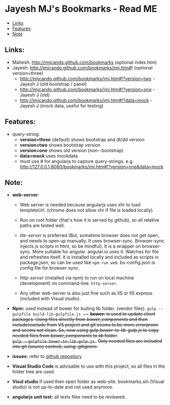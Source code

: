 # Jayesh MJ's Bookmarks - Read ME
  - [Links](#links)
  - [Features](#features)
  - [Note](#note)

## Links:
- Mahesh: http://jmjcando.github.com/bookmarks (optional index.htm)
- Jayesh: http://jmjcando.github.com/bookmarks/jmj.htm#! (optional version=three)
  - http://jmjcando.github.com/bookmarks/jmj.htm#!?version=two  - Jayesh J (old bootstrap / panel)
  - http://jmjcando.github.com/bookmarks/jmj.htm#!?version=one  - Jayesh J (old)
  - http://jmjcando.github.com/bookmarks/jmj.htm#!?data=mock  - Jayesh J (mock data, useful for testing)


## Features:
- query-string:  
  - **version=three** (default) shows bootstrap and dt/dd version
  - **version=two** shows bootstrap version
  - **version=one** shows old version (non--bootstrap)
  - **data=mock** uses mockdata
  - must use # for angularjs to capture query-strings. e.g. http://127.0.0.1:8080/bookmarks/jmj.htm#!?version=one&data=mock

## Note:
- **web-server**:  
  - Web server is needed because angularjs uses xhr to load templeteUrl. (chrome does not allow xhr if file is loaded locally).
  
  - Run on root folder (that's how it is served by github), so all relative paths are tested well.
  
  - _lite-server_ is preferred (But, sometime browser does not get open, and needs to open up manually. It uses browser-sync. Browser-sync injects js scripts in html, so be mindful). It is a wrapper on browser-sync. 
  More suitable for angular. angular.io uses it.
  Watches for file and refreshes itself.
  It is installed locally and included as scripts in package.json, so can be used like  ```npm run web```.
  bs-config.json is config file for browser-sync. 

  - _http-server_ (installed via npm) to run on local machine (development) on command-line.     ```http-server```.
  
  - Any other web-server is also just fine such as IIS or IIS express (included with Visual studio).

- **Npm:** used instead of bower for builing lib folder. (vendor files).  ``` gulp --gulpfile build-lib-gulpfile.js  ```~~
~~**bower**: is used to update client packages.  Using files directly from *bower_components* and then include/exclude from VS project and git seems to be more errorprone and seems not clean.  So, now using gulp *bower-to-lib-gulp.js* to copy needed files from *bower_components* to *lib* folder.  
``` gulp --gulpfile bower-to-lib-gulp.js  ```~~
~~Only needed files are included into git (source control), using .gitignore.~~

- **issues:** refer to [github repository](https://github.com/jmjcando/bookmarks/issues)

- **Visual Studio Code** is advisable to use with this project, so all files in the folder tree are used. 

- **Visul studio** if used then open folder as web-site. bookmarks.sln (Visual studio) is not up-to-date and not used anymore. 

- **angularjs unit test:** all tests files need to be reviewed.
